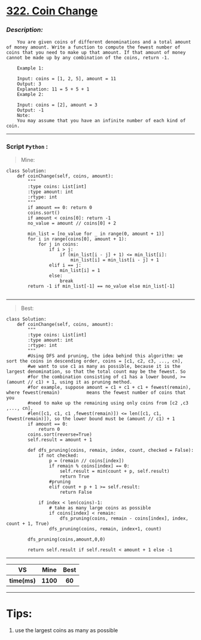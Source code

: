
#  **[322. Coin Change]( https://leetcode.com/problems/coin-change/description/)**

### *Description:*
        You are given coins of different denominations and a total amount of money amount. Write a function to compute the fewest number of coins that you need to make up that amount. If that amount of money cannot be made up by any combination of the coins, return -1.
        
        Example 1:
        
        Input: coins = [1, 2, 5], amount = 11
        Output: 3 
        Explanation: 11 = 5 + 5 + 1
        Example 2:
        
        Input: coins = [2], amount = 3
        Output: -1
        Note:
        You may assume that you have an infinite number of each kind of coin.
---


### Script `Python` :

> Mine:
```
class Solution:
    def coinChange(self, coins, amount):
        """
        :type coins: List[int]
        :type amount: int
        :rtype: int
        """
        if amount == 0: return 0
        coins.sort()
        if amount < coins[0]: return -1
        no_value = amount // coins[0] + 2

        min_list = [no_value for _ in range(0, amount + 1)]
        for i in range(coins[0], amount + 1):
            for j in coins:
                if i > j:
                    if (min_list[i - j] + 1) <= min_list[i]:
                        min_list[i] = min_list[i - j] + 1
                elif i == j:
                    min_list[i] = 1
                else:
                    break
        return -1 if min_list[-1] == no_value else min_list[-1]
        
```
___

                        
> Best:
```
class Solution:
    def coinChange(self, coins, amount):
        """
        :type coins: List[int]
        :type amount: int
        :rtype: int
        """
        #Using DFS and pruning, the idea behind this algorithm: we sort the coins in descending order, coins = [c1, c2, c3, ..., cn],
		#we want to use c1 as many as possible, because it is the largest denomination, so that the total count may be the fewest. So
		#for the combination consisting of c1 has a lower bound, >= (amount // c1) + 1, using it as pruning method.
		#for example, suppose amount = c1 + c1 + c1 + fewest(remain), where fewest(remain)          means the fewest number of coins that you 
		#need to make up the remaining using only coins from [c2 ,c3 ,..., cn], 
		#len([c1, c1, c1 ,fewest(remain)]) <= len([c1, c1, fewest(remain)]), so the lower bound must be (amount // c1) + 1 
        if amount == 0:
            return 0
        coins.sort(reverse=True)
        self.result = amount + 1

        def dfs_pruning(coins, remain, index, count, checked = False):
            if not checked:
                p = (remain // coins[index])
                if remain % coins[index] == 0:
                    self.result = min(count + p, self.result)
                    return True
                #pruning
                elif count + p + 1 >= self.result:
                    return False

            if index < len(coins)-1:
                # take as many large coins as possible
                if coins[index] < remain:
                    dfs_pruning(coins, remain - coins[index], index, count + 1, True)
                dfs_pruning(coins, remain, index+1, count)

        dfs_pruning(coins,amount,0,0)

        return self.result if self.result < amount + 1 else -1
```
___
 

<table>
  <tr>
    <th>VS</th>
    <th>Mine</th>
    <th>Best</th>
  </tr>
    <tr>
    <th>time(ms)</th>
    <th>1100</th>
    <th>60</th>
<table>

___

# Tips:
1. use the largest coins as many as possible




        
